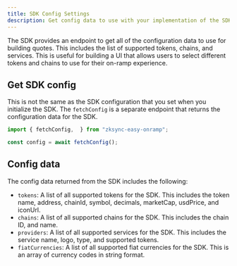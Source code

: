 ```yaml
---
title: SDK Config Settings
description: Get config data to use with your implementation of the SDK
---
```


The SDK provides an endpoint to get all of the configuration data to use for
building quotes. This includes the list of supported tokens, chains, and
services. This is useful for building a UI that allows users to select
different tokens and chains to use for their on-ramp experience.

## Get SDK config

This is not the same as the SDK configuration that you set when you initialize
the SDK. The `fetchConfig` is a separate endpoint that returns the configuration data for
the SDK.

```ts
import { fetchConfig,  } from "zksync-easy-onramp";

const config = await fetchConfig();
```

## Config data

The config data returned from the SDK includes the following:

- `tokens`: A list of all supported tokens for the SDK. This includes the token name,
  address, chainId, symbol, decimals, marketCap, usdPrice, and iconUrl.
- `chains`: A list of all supported chains for the SDK. This includes the chain
  ID, and name.
- `providers`: A list of all supported services for the SDK. This includes the
  service name, logo, type, and supported tokens.
- `fiatCurrencies`: A list of all supported fiat currencies for the SDK.
  This is an array of currency codes in string format.
